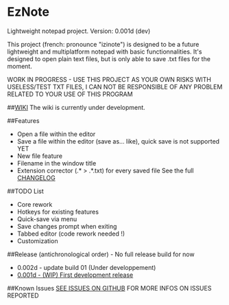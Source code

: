 # EzNote
Lightweight notepad project. Version: 0.001d (dev)

This project (french: pronounce "izinote") is designed to be a future lightweight and multiplatform notepad with basic functionnalities. It's designed to open plain text files, but is only able to save .txt files for the moment.

WORK IN PROGRESS - USE THIS PROJECT AS YOUR OWN RISKS WITH USELESS/TEST TXT FILES, I CAN NOT BE RESPONSIBLE OF ANY PROBLEM RELATED TO YOUR USE OF THIS PROGRAM

##[WIKI](https://github.com/GDRMC/EzNote/wiki)
The wiki is currently under development.

##Features
* Open a file within the editor
* Save a file within the editor (save as... like), quick save is not supported YET
* New file feature
* Filename in the window title
* Extension corrector (.* > .*.txt) for every saved file
See the full [CHANGELOG](https://raw.githubusercontent.com/GDRMC/EzNote/master/changelog.txt)

##TODO List
* Core rework
* Hotkeys for existing features
* Quick-save via menu
* Save changes prompt when exiting
* Tabbed editor (code rework needed !)
* Customization

##Release (antichronological order) - No full release build for now
* 0.002d - update build 01 (Under developpement)
* [0.001d - (WIP) First development release](https://github.com/GDRMC/EzNote/releases/tag/v0.001d)

##Known Issues
[SEE ISSUES ON GITHUB](https://github.com/GDRMC/EzNote/issues) FOR MORE INFOS ON ISSUES REPORTED
